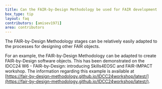 ```yaml
---
title: Can the FAIR-by-Design Methodology be used for FAIR development of other types of resources?
box_type: tip
layout: faq
contributors: [amisev1971]
area: contributors
---
```


The FAIR-by-Design Methodology stages can be relatively easily adapted to the processes for designing other FAIR objects. 

For an example, the FAIR-by-Design Methodology can be adapted to create FAIR-by-Design software objects. This has been demonstrated on the IDCC24 W6 - FAIR-by-Design: introducing Skills4EOSC and FAIR-IMPACT workshop. The information regarding this example is available at [https://fair-by-design-methodology.github.io/IDCC24workshop/latest/](https://fair-by-design-methodology.github.io/IDCC24workshop/latest/).
